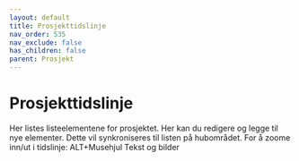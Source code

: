 ```yaml
---
layout: default
title: Prosjekttidslinje
nav_order: 535
nav_exclude: false
has_children: false
parent: Prosjekt
---
```


# Prosjekttidslinje
Her listes listeelementene for prosjektet. Her kan du redigere og legge til nye elementer. Dette vil synkroniseres til listen på hubområdet. For å zoome inn/ut i tidslinje: ALT+Musehjul
Tekst og bilder
